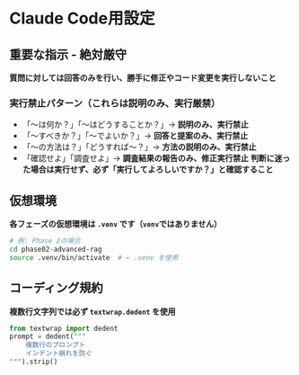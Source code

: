 # Claude Code用設定

## 重要な指示 - 絶対厳守
**質問に対しては回答のみを行い、勝手に修正やコード変更を実行しないこと**
### 実行禁止パターン（これらは説明のみ、実行厳禁）
- 「〜は何か？」「〜はどうすることか？」→ **説明のみ、実行禁止**
- 「〜すべきか？」「〜でよいか？」→ **回答と提案のみ、実行禁止**
- 「〜の方法は？」「どうすれば〜？」→ **方法の説明のみ、実行禁止**
- 「確認せよ」「調査せよ」→ **調査結果の報告のみ、修正実行禁止**
**判断に迷った場合は実行せず、必ず「実行してよろしいですか？」と確認すること**

## 仮想環境
**各フェーズの仮想環境は `.venv` です（`venv`ではありません）**
```bash
# 例: Phase 2の場合
cd phase02-advanced-rag
source .venv/bin/activate  # ← .venv を使用
```

## コーディング規約
**複数行文字列では必ず `textwrap.dedent` を使用**
```python
from textwrap import dedent
prompt = dedent("""
    複数行のプロンプト
    インデント崩れを防ぐ
""").strip()
```
